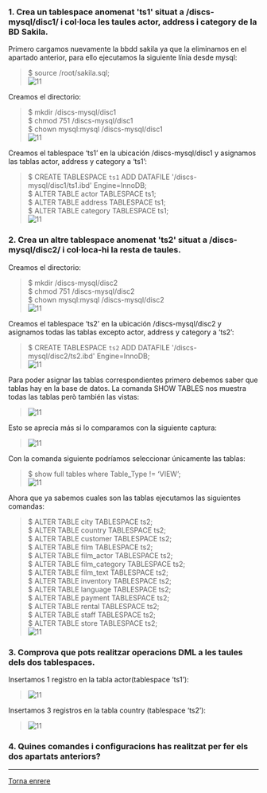 ### 1. Crea un tablespace anomenat 'ts1' situat a /discs-mysql/disc1/ i col·loca les taules actor, address i category de la BD Sakila.  
Primero cargamos nuevamente la bbdd sakila ya que la eliminamos en el apartado anterior, para ello ejecutamos la siguiente línia desde mysql:  
> $ source /root/sakila.sql;  
> ![11](https://raw.githubusercontent.com/Josep88/MP10UF2-A3/master/img/exercici4/Captura1.PNG)  

Creamos el directorio:  
> $ mkdir /discs-mysql/disc1  
> $ chmod 751 /discs-mysql/disc1  
> $ chown mysql:mysql /discs-mysql/disc1  
> ![11](https://raw.githubusercontent.com/Josep88/MP10UF2-A3/master/img/exercici4/Captura2.PNG)  
  
Creamos el tablespace ‘ts1’ en la ubicación /discs-mysql/disc1 y asignamos 	las tablas actor, address y category a ‘ts1’:  
> $ CREATE TABLESPACE `ts1` ADD DATAFILE '/discs-mysql/disc1/ts1.ibd' Engine=InnoDB;   
> $ ALTER TABLE actor TABLESPACE ts1;  
> $ ALTER TABLE address TABLESPACE ts1;  
> $ ALTER TABLE category TABLESPACE ts1;  
> ![11](https://raw.githubusercontent.com/Josep88/MP10UF2-A3/master/img/exercici4/Captura3.PNG)  
  
### 2. Crea un altre tablespace anomenat 'ts2' situat a /discs-mysql/disc2/ i col·loca-hi la resta de taules.  
Creamos el directorio:  
> $ mkdir /discs-mysql/disc2  
> $ chmod 751 /discs-mysql/disc2  
> $ chown mysql:mysql /discs-mysql/disc2  
> ![11](https://raw.githubusercontent.com/Josep88/MP10UF2-A3/master/img/exercici4/Captura4.PNG)  
  
Creamos el tablespace ‘ts2’ en la ubicación /discs-mysql/disc2 y asignamos 	todas las tablas excepto actor, address y category a ‘ts2’:  
> $ CREATE TABLESPACE `ts2` ADD DATAFILE '/discs-mysql/disc2/ts2.ibd' Engine=InnoDB;  
> ![11](https://raw.githubusercontent.com/Josep88/MP10UF2-A3/master/img/exercici4/Captura8.PNG)    
    
Para poder asignar las tablas correspondientes primero debemos saber que tablas hay en la base de datos. La comanda SHOW TABLES nos muestra todas las 	tablas però también las vistas:  
> ![11](https://raw.githubusercontent.com/Josep88/MP10UF2-A3/master/img/exercici4/Captura5.PNG)    
    
Esto se aprecia más si lo comparamos con la siguiente captura:  
> ![11](https://raw.githubusercontent.com/Josep88/MP10UF2-A3/master/img/exercici4/Captura6.PNG)    
  	 
Con la comanda siguiente podríamos seleccionar únicamente las tablas:  
> $ show full  tables where Table_Type != ‘VIEW’;  
> ![11](https://raw.githubusercontent.com/Josep88/MP10UF2-A3/master/img/exercici4/Captura7.PNG)  
  
Ahora que ya sabemos cuales son las tablas ejecutamos las siguientes 	comandas:  
>	$ ALTER TABLE city TABLESPACE ts2;  
>	$ ALTER TABLE country TABLESPACE ts2;  
>	$ ALTER TABLE customer TABLESPACE ts2;  
>	$ ALTER TABLE film TABLESPACE ts2;  
>	$ ALTER TABLE film_actor TABLESPACE ts2;  
>	$ ALTER TABLE film_category TABLESPACE ts2;  
>	$ ALTER TABLE film_text TABLESPACE ts2;  
>	$ ALTER TABLE inventory TABLESPACE ts2;  
>	$ ALTER TABLE language TABLESPACE ts2;  
>	$ ALTER TABLE payment TABLESPACE ts2;  
>	$ ALTER TABLE rental TABLESPACE ts2;  
>	$ ALTER TABLE staff TABLESPACE ts2;  
>	$ ALTER TABLE store TABLESPACE ts2;  
> ![11](https://raw.githubusercontent.com/Josep88/MP10UF2-A3/master/img/exercici4/Captura9.PNG)  
  
### 3. Comprova que pots realitzar operacions DML a les taules dels dos tablespaces.  
Insertamos 1 registro en la tabla actor(tablespace ‘ts1’):  
> ![11](https://raw.githubusercontent.com/Josep88/MP10UF2-A3/master/img/exercici4/Captura10.PNG)   
   
Insertamos 3 registros en la tabla country (tablespace ‘ts2’):  
> ![11](https://raw.githubusercontent.com/Josep88/MP10UF2-A3/master/img/exercici4/Captura11.PNG)  
  
### 4. Quines comandes i configuracions has realitzat per fer els dos apartats anteriors?  
  
***
[Torna enrere](https://github.com/Josep88/MP10UF2-A3)

